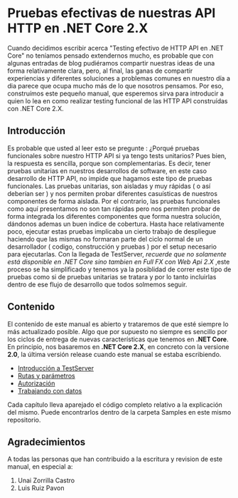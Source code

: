 # Pruebas efectivas de nuestras API HTTP en .NET Core 2.X

Cuando decidimos escribir acerca "Testing efectivo de HTTP API en .NET Core" no teníamos pensado extendernos mucho, es probable que con algunas entradas de blog pudiéramos compartir nuestras ideas de una forma relativamente clara, pero, al final, las ganas de compartir experiencias y diferentes soluciones a problemas comunes en nuestro día a dia parece que ocupa mucho más de lo que nosotros pensamos. Por eso, construímos este pequeño manual, que esperemos sirva para introducir a quien lo lea en como realizar testing funcional de las HTTP API construídas con .NET Core 2.X.


## Introducción

Es probable que usted al leer esto se pregunte : ¿Porqué pruebas funcionales sobre nuestro HTTP API si ya tengo tests unitarios? Pues bien, la respuesta es sencilla, porque son complementarias. Es decir, tener pruebas unitarias en nuestros desarrollos de software, en este caso desarrollo de HTTP API, no impide que hagamos este tipo de pruebas funcionales. Las pruebas unitarias, son aisladas y muy rápidas ( o así deberían ser ) y nos permiten probar diferentes casuísticas de nuestros componentes de forma aislada. Por el contrario, las pruebas funcionales como aquí presentamos no son tan rápidas pero nos permiten probar de forma integrada los diferentes componentes que forma nuestra solución, dándonos ademas un buen indice de cobertura. Hasta hace relativamente poco, ejecutar estas pruebas implicaba un cierto trabajo de despliegue haciendo que las mismas no formaran parte del ciclo normal de un desarrollador ( codigo, construcción y pruebas ) por el setup necesario para ejecutarlas. Con la llegada de TestServer, *recuerde que no solamente está disponible en .NET Core sino tambien en Full FX con Web Api 2.X* ,este proceso se ha simplificado y tenemos ya la posiblidad de correr este tipo de pruebas como si de pruebas unitarias se tratara y por lo tanto incluirlas dentro de ese flujo de desarrollo que todos solmemos seguir.


## Contenido

El contenido de este manual es abierto y trataremos de que esté siempre lo más actualizado posible. Algo que por supuesto no siempre es sencillo por los ciclos de entrega de nuevas características que tenemos en **.NET Core**. En principio, nos basaremos en **.NET Core 2.X**, en concreto con la versione **2.0**, la última versión release cuando este manual se estaba escribiendo.

* [Introducción a TestServer](chapter1.md)
* [Rutas y parámetros](chapter2.md)
* [Autorización](chapter3.md)
* [Trabajando con datos ](chapter4.md)

Cada capítulo lleva aparejado el código completo relativo a la explicación del mismo. Puede encontrarlos dentro de la carpeta Samples en este mismo repositorio.

## Agradecimientos

A todas las personas que han contribuido a la escritura y revision de este manual, en especial a:

1. Unai Zorrilla  Castro
2. Luis Ruiz Pavon
